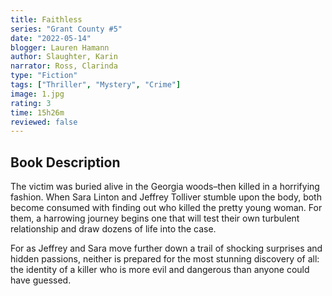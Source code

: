 ```yaml
---
title: Faithless
series: "Grant County #5"
date: "2022-05-14"
blogger: Lauren Hamann
author: Slaughter, Karin
narrator: Ross, Clarinda
type: "Fiction"
tags: ["Thriller", "Mystery", "Crime"]
image: 1.jpg
rating: 3
time: 15h26m
reviewed: false
---
```


## Book Description

The victim was buried alive in the Georgia woods–then killed in a horrifying fashion. When Sara Linton and Jeffrey Tolliver stumble upon the body, both become consumed with finding out who killed the pretty young woman. For them, a harrowing journey begins one that will test their own turbulent relationship and draw dozens of life into the case.

For as Jeffrey and Sara move further down a trail of shocking surprises and hidden passions, neither is prepared for the most stunning discovery of all: the identity of a killer who is more evil and dangerous than anyone could have guessed.

